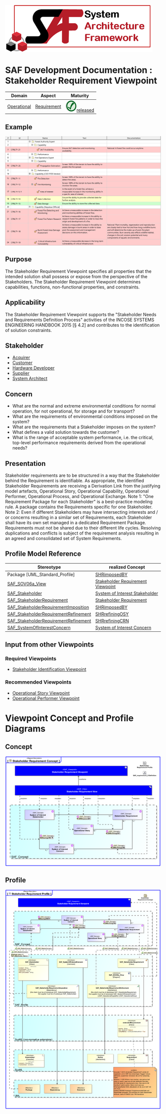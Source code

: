 ![System Architecture Framework](../../diagrams/Logo_SAF.png)
# SAF Development Documentation : Stakeholder Requirement Viewpoint
|**Domain**|**Aspect**|**Maturity**|
| --- | --- | --- |
|[Operational](../../domains.md#Domain-Operational)|[Requirement](../../aspects.md#Aspect-Requirement)|![Released](../../diagrams/Symbol_confirmed.svg.png )[released](../../using-saf/maturity.md#released)|
## Example
![Stakeholder Requirement Definition Table](../../diagrams/Stakeholder-Requirement-Definition-Table.svg)
## Purpose
The Stakeholder Requirement Viewpoint specifies all properties that the intended solution shall possess or expose from the perspective of the Stakeholders. The Stakeholder Requirement Viewpoint determines capabilities, functions, non-functional properties, and constraints.
## Applicability
The Stakeholder Requirement Viewpoint supports the "Stakeholder Needs and Requirements Definition Process" activities of the INCOSE SYSTEMS ENGINEERING HANDBOOK 2015 [§ 4.2] and contributes to the identification of solution constraints.
## Stakeholder
* [Acquirer](../../stakeholders.md#Acquirer)
* [Customer](../../stakeholders.md#Customer)
* [Hardware Developer](../../stakeholders.md#Hardware-Developer)
* [Supplier](../../stakeholders.md#Supplier)
* [System Architect](../../stakeholders.md#System-Architect)
## Concern
* What are the normal and extreme environmental conditions for normal operation, for not operational, for storage and for transport?
* What are the requirements of environmental conditions imposed on the system?
* What are the requirements that a Stakeholder imposes on the system?
* What defines a valid solution towards the customer?
* What is the range of acceptable system performance, i.e. the critical, top-level performance requirements derived from the operational needs?
## Presentation
Stakeholder requirements are to be structured in a way that the Stakeholder behind the Requirement is identifiable. As appropriate, the identified Stakeholder Requirements are receiving a Derivation Link from the justifying model artefacts, Operational Story, Operational Capability, Operational Performer, Operational Process, and Operational Exchange.
Note 1: "One Requirement Package for each Stakeholder" is a best-practice modeling rule. A package contains the Requirements specific for one Stakeholder.
Note 2: Even if different Stakeholders may have intersecting interests and / or concerns resulting in a similar set of Requirements, each Stakeholder shall have its own set managed in a dedicated Requirement Package. Requirements must not be shared due to their different life cycles. Resolving duplications and conflicts is subject of the requirement analysis resulting in an agreed and consolidated set of System Requirements.

## Profile Model Reference
|Stereotype | realized Concept|
|---|---|
|Package [UML_Standard_Profile]|[SHRimposedBY](../concept/concepts.md#SHRimposedBY)|
|[SAF_SOV06a_View](../../stereotypes.md#SAF_SOV06a_View)|[Stakeholder Requirement Viewpoint](../concept/concepts.md#Stakeholder-Requirement-Viewpoint)|
|[SAF_Stakeholder](../../stereotypes.md#SAF_Stakeholder)|[System of Interest Stakeholder](../concept/concepts.md#System-of-Interest-Stakeholder)|
|[SAF_StakeholderRequirement](../../stereotypes.md#SAF_StakeholderRequirement)|[Stakeholder Requirement](../concept/concepts.md#Stakeholder-Requirement)|
|[SAF_StakeholderRequirementImposition](../../stereotypes.md#SAF_StakeholderRequirementImposition)|[SHRimposedBY](../concept/concepts.md#SHRimposedBY)|
|[SAF_StakeholderRequirementRefinement](../../stereotypes.md#SAF_StakeholderRequirementRefinement)|[SHRrefiningOSY](../concept/concepts.md#SHRrefiningOSY)|
|[SAF_StakeholderRequirementRefinement](../../stereotypes.md#SAF_StakeholderRequirementRefinement)|[SHRrefiningCRN](../concept/concepts.md#SHRrefiningCRN)|
|[SAF_SystemOfInterestConcern](../../stereotypes.md#SAF_SystemOfInterestConcern)|[System of Interest Concern](../concept/concepts.md#System-of-Interest-Concern)|
## Input from other Viewpoints
### Required Viewpoints
* [Stakeholder Identification Viewpoint](Stakeholder-Identification-Viewpoint.md)
### Recommended Viewpoints
* [Operational Story Viewpoint](Operational-Story-Viewpoint.md)
* [Operational Performer Viewpoint](Operational-Performer-Viewpoint.md)
# Viewpoint Concept and Profile Diagrams
## Concept
![Stakeholder Requirement Concept](diagrams/Stakeholder-Requirement-Concept.svg)
## Profile
![Stakeholder Requirement Profile](diagrams/Stakeholder-Requirement-Profile.svg)
